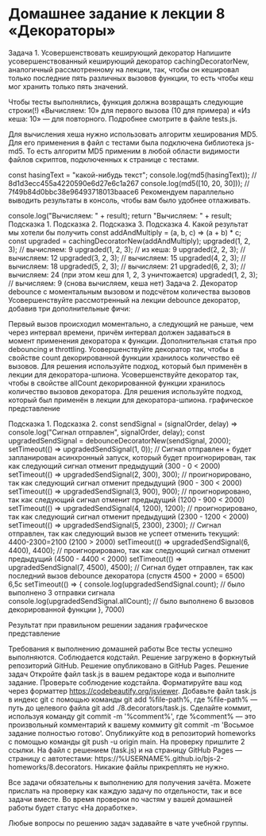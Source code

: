 # Домашнее задание к лекции 8 «Декораторы»

Задача 1. Усовершенствовать кеширующий декоратор
Напишите усовершенствованный кеширующий декоратор cachingDecoratorNew, аналогичный рассмотренному на лекции, так, чтобы он кешировал только последние пять различных вызовов функции, то есть чтобы кеш мог хранить только пять значений.

Чтобы тесты выполнялись, функция должна возвращать следующие строки(!) «Вычисляем: 10» для первого вызова (10 для примера) и «Из кеша: 10» — для повторного. Подробнее смотрите в файле tests.js.

Для вычисления хеша нужно использовать алгоритм хеширования MD5. Для его применения в файл с тестами была подключена библиотека js-md5. То есть алгоритм MD5 применим в любой области видимости файлов скриптов, подключенных к странице с тестами.

const hasingText = "какой-нибудь текст";
console.log(md5(hasingText)); // 8d1d3ecc455a4220590e6d27e6c1a267
console.log(md5([10, 20, 30])); // 7f49b84d0bbc38e96493718013baace6
Рекомендуем параллельно выводить результаты в консоль, чтобы вам было удобнее отлаживать.

console.log("Вычисляем: " + result);
return "Вычисляем: " + result;
Подсказка 1.
Подсказка 2.
Подсказка 3.
Подсказка 4.
Какой результат мы хотели бы получить
const addAndMultiply = (a, b, c) => (a + b) * c;
const upgraded = cachingDecoratorNew(addAndMultiply);
upgraded(1, 2, 3); // вычисляем: 9
upgraded(1, 2, 3); // из кеша: 9
upgraded(2, 2, 3); // вычисляем: 12
upgraded(3, 2, 3); // вычисляем: 15
upgraded(4, 2, 3); // вычисляем: 18
upgraded(5, 2, 3); // вычисляем: 21
upgraded(6, 2, 3); // вычисляем: 24 (при этом кеш для 1, 2, 3 уничтожается)
upgraded(1, 2, 3); // вычисляем: 9  (снова вычисляем, кеша нет)
Задача 2. Декоратор debounce с моментальным вызовом и подсчётом количества вызовов
Усовершенствуйте рассмотренный на лекции debounce декоратор, добавив три дополнительные фичи:

Первый вызов происходил моментально, а следующий не раньше, чем через интервал времени, причём интервал должен задаваться в момент применения декоратора к функции. Дополнительная статья про debouncing и throttling.
Усовершенствуйте декоратор так, чтобы в свойстве count декорированной функции хранилось количество её вызовов. Для решения используйте подход, который был применён в лекции для декоратора-шпиона.
Усовершенствуйте декоратор так, чтобы в свойстве allCount декорированной функции хранилось количество вызовов декоратора. Для решения используйте подход, который был применён в лекции для декоратора-шпиона.
графическое представление

Подсказка 1.
Подсказка 2.
const sendSignal = (signalOrder, delay) => console.log("Сигнал отправлен", signalOrder, delay);
const upgradedSendSignal = debounceDecoratorNew(sendSignal, 2000);
setTimeout(() => upgradedSendSignal(1, 0)); // Сигнал отправлен + будет запланирован асинхронный запуск, который будет проигнорирован, так как следующий сигнал отменит предыдущий (300 - 0 < 2000)
setTimeout(() => upgradedSendSignal(2, 300), 300); // проигнорировано, так как следующий сигнал отменит предыдущий (900 - 300 < 2000)
setTimeout(() => upgradedSendSignal(3, 900), 900); // проигнорировано, так как следующий сигнал отменит предыдущий (1200 - 900 < 2000)
setTimeout(() => upgradedSendSignal(4, 1200), 1200); // проигнорировано, так как следующий сигнал отменит предыдущий (2300 - 1200 < 2000)
setTimeout(() => upgradedSendSignal(5, 2300), 2300); // Сигнал отправлен, так как следующий вызов не успеет отменить текущий: 4400-2300=2100 (2100 > 2000)
setTimeout(() => upgradedSendSignal(6, 4400), 4400); // проигнорировано, так как следующий сигнал отменит предыдущий (4500 - 4400 < 2000)
setTimeout(() => upgradedSendSignal(7, 4500), 4500); // Сигнал будет отправлен, так как последний вызов debounce декоратора (спустя 4500 + 2000 = 6500) 6,5с
setTimeout(() => {
  console.log(upgradedSendSignal.count); // было выполнено 3 отправки сигнала
  console.log(upgradedSendSignal.allCount); // было выполнено 6 вызовов декорированной функции
}, 7000)


Результат при правильном решении задания
графическое представление

Требования к выполнению домашней работы
Все тесты успешно выполняются.
Соблюдается кодстайл.
Решение загружено в форкнутый репозиторий GitHub.
Решение опубликовано в GitHub Pages.
Решение задач
Откройте файл task.js в вашем редакторе кода и выполните задание.
Проверьте соблюдение кодстайла. Форматируйте ваш код через форматтер https://codebeautify.org/jsviewer.
Добавьте файл task.js в индекс git с помощью команды git add %file-path%, где %file-path% — путь до целевого файла git add ./8.decorators/task.js.
Сделайте коммит, используя команду git commit -m '%comment%', где %comment% — это произвольный комментарий к вашему коммиту git commit -m 'Восьмое задание полностью готово'.
Опубликуйте код в репозиторий homeworks с помощью команды git push -u origin main.
На проверку пришлите 2 ссылки. На файл с решением (task.js) и на страницу GitHub Pages — страницу с автотестами: https://%USERNAME%.github.io/bjs-2-homeworks/8.decorators.
Никакие файлы прикреплять не нужно.

Все задачи обязательны к выполнению для получения зачёта. Можете прислать на проверку как каждую задачу по отдельности, так и все задачи вместе. Во время проверки по частям у вашей домашней работы будет статус «На доработке».

Любые вопросы по решению задач задавайте в чате учебной группы.